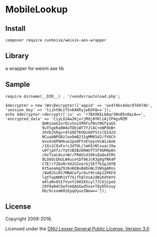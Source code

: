 MobileLookup
============

Install
-------
    composer require cunheise/weixin-aes-wrapper

Library
---
a wrapper for weixin ase lib

Sample
------
    require dirname(__DIR__) . '/vendor/autoload.php';
    
    $decrypter = new \Wx\Decrypter(['appid' => 'wx4f4bc4dec97d474b', 'session_key' => 'tiihtNczf5v6AKRyjwEUhQ==']);
    echo $decrypter->decrypt(['iv' => 'r7BXXKkLb8qrSNn05n0qiA==', 'encrypted_data' => 'CiyLU1Aw2KjvrjMdj8YKliAjtP4gsMZM
                    QmRzooG2xrDcvSnxIMXFufNstNGTyaGS
                    9uT5geRa0W4oTOb1WT7fJlAC+oNPdbB+
                    3hVbJSRgv+4lGOETKUQz6OYStslQ142d
                    NCuabNPGBzlooOmB231qMM85d2/fV6Ch
                    evvXvQP8Hkue1poOFtnEtpyxVLW1zAo6
                    /1Xx1COxFvrc2d7UL/lmHInNlxuacJXw
                    u0fjpXfz/YqYzBIBzD6WUfTIF9GRHpOn
                    /Hz7saL8xz+W//FRAUid1OksQaQx4CMs
                    8LOddcQhULW4ucetDf96JcR3g0gfRK4P
                    C7E/r7Z6xNrXd2UIeorGj5Ef7b1pJAYB
                    6Y5anaHqZ9J6nKEBvB4DnNLIVWSgARns
                    /8wR2SiRS7MNACwTyrGvt9ts8p12PKFd
                    lqYTopNHR1Vf7XjfhQlVsAJdNiKdYmYV
                    oKlaRv85IfVunYzO0IKXsyl7JCUjCpoG
                    20f0a04COwfneQAGGwd5oa+T8yO5hzuy
                    Db/XcxxmK01EpqOyuxINew==']);
    
License
-------

Copyright 2008-2018.

Licensed under the [GNU Lesser General Public License, Version 3.0](https://www.gnu.org/licenses/lgpl.txt)